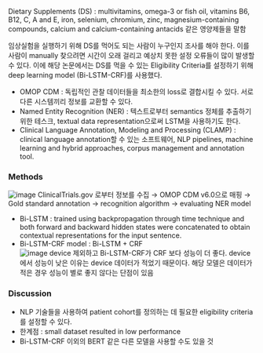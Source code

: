 Dietary Supplements (DS) : multivitamins, omega-3 or fish oil, vitamins B6, B12, C, A and E, iron, selenium, chromium, zinc, magnesium-containing compounds, calcium and calcium-containing antacids 같은 영양제들을 말함             
     

임상실험을 실행하기 위해 DS를 먹어도 되는 사람이 누구인지 조사를 해야 한다. 이를 사람이 manually 찾으려면 시간이 오래 걸리고 예상치 못한 설정 오류들이 많이 발생할 수 있다. 이에 해당 논문에서는 DS를 먹을 수 있는 Eligibility Criteria를 설정하기 위해 deep learning model (Bi-LSTM-CRF)를 사용했다.            


- OMOP CDM : 독립적인 관찰 데이터들을 최소한의 loss로 결합시킬 수 있다. 서로 다른 시스템끼리 정보를 교환할 수 있다.
- Named Entity Recognition (NER) : 텍스트로부터 semantics 정체를 추출하기 위한 테스크, textual data representation으로써 LSTM을 사용하기도 한다.
- Clinical Language Annotation, Modeling and Processing (CLAMP) : clinical language annotation할 수 있는 소프트웨어, NLP pipelines, machine learning and hybrid approaches, corpus management and annotation tool.

### Methods
![image](https://user-images.githubusercontent.com/70581043/184109745-2220e337-6918-4669-8642-64e60051dd4c.png)
ClinicalTrials.gov 로부터 정보를 수집 → OMOP CDM v6.0으로 매핑 → Gold standard annotation → recognition algorithm → evaluating NER model
- Bi-LSTM : trained using backpropagation through time technique and both forward and backward hidden states were concatenated to obtain contextual representations for the input sentence.
- Bi-LSTM-CRF model :  Bi-LSTM + CRF  
![image](https://user-images.githubusercontent.com/70581043/184111048-05fdaf73-4a71-42ab-9d0c-6fbc0aa8704a.png)
device 제외하고 Bi-LSTM-CRF가 CRF 보다 성능이 더 좋다. device에서 성능이 낮은 이유는 device 데이터가 적었기 때문이다. 해당 모델은 데이터가 적은 경우 성능이 별로 좋지 않다는 단점이 있음

### Discussion
- NLP 기술들을 사용하여 patient cohort를 정의하는 데 필요한 eligibility criteria를 설정할 수 있다. 
- 한계점 : small dataset resulted in low performance
- Bi-LSTM-CRF 이외의 BERT 같은 다른 모델을 사용할 수도 있을 것
